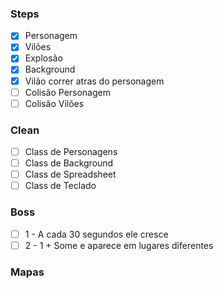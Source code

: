 ### Steps

* [x] Personagem
* [x] Vilões
* [x] Explosão
* [x] Background
* [x] Vilão correr atras do personagem
* [ ] Colisão Personagem
* [ ] Colisão Vilões

### Clean

* [ ] Class de Personagens
* [ ] Class de Background
* [ ] Class de Spreadsheet
* [ ] Class de Teclado

### Boss

* [ ] 1 - A cada 30 segundos ele cresce
* [ ] 2 - 1 + Some e aparece em lugares diferentes

### Mapas

